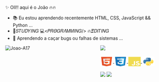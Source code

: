 ✨ OII!! aqui é o João 🔥🔥

- 📚 Eu estou aprendendo recentemente HTML, CSS, JavaScript && Python ...
- 🎒𝑆𝑇𝑈𝐷𝑌𝐼𝑁𝐺 💻<𝑃𝑅𝛩𝐺𝑅𝛬𝛭𝛭𝐼𝑁𝐺/> 🔥𝜩𝐷𝐼𝑇𝐼𝑁𝐺
- 🐛 Aprendendo a caçar bugs ou falhas de sistemas ...

<div>
  <a href="https://github.com/Joao-A17">
  <img height="180em" src="https://github-readme-stats.vercel.app/api?username=Joao-A17&show_icons=true&theme=chartreuse-dark&include_all_commits=true&count_private=true"/>
  <!--<img height="180em" src="https://github-readme-stats.vercel.app/api/top-langs/?username=Joao-A17&layout=compact&langs_count=7&theme=synthwave"/>-->
  <img align="left" alt="Joao-A17" height="300" width="300" src="https://i.pinimg.com/originals/25/f5/0b/25f50bca01a360d940cf512d2b336871.gif">
</div>
 <div style="display: inline_block"><br>
  <img align="center" alt="Joao-A17-HTML" height="30" width="40" src="https://raw.githubusercontent.com/devicons/devicon/master/icons/html5/html5-original.svg">
  <img align="center" alt="Joao-A17-CSS" height="30" width="40" src="https://raw.githubusercontent.com/devicons/devicon/master/icons/css3/css3-original.svg">
  <img align="center" alt="Joao-A17-Js" height="30" width="40" src="https://raw.githubusercontent.com/devicons/devicon/master/icons/javascript/javascript-plain.svg">
  <img align="center" alt="Joao-A17-Python" height="30" width="40" src="https://raw.githubusercontent.com/devicons/devicon/master/icons/python/python-original.svg">
</div>
  
  <br>
  
<div>
  <a href="https://instagram.com/joao_vic2k" target="_blank"><img src="https://img.shields.io/badge/-Instagram-%23E4405F?style=for-the-badge&logo=instagram&logoColor=white" target="_blank"></a>
  <a href = "mailto:joaovictorca2004@gmail.com"><img src="https://img.shields.io/badge/-Gmail-%23333?style=for-the-badge&logo=gmail&logoColor=white" target="_blank"></a>
  
  <!--[Snake animation](https://github.com/Joao-A17/Joao-A17/blob/output/github-contribution-grid-snake.svg)-->
  
</div>
